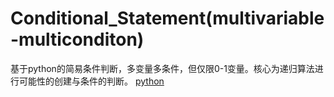# Conditional_Statement(multivariable-multiconditon)
基于python的简易条件判断，多变量多条件，但仅限0-1变量。核心为递归算法进行可能性的创建与条件的判断。
[python](./条件判断.py)
